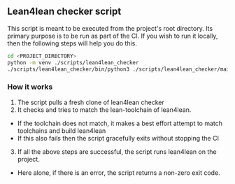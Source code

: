 ## Lean4lean checker script

This script is meant to be executed from the project's root directory. Its primary purpose is to
be run as part of the CI. If you wish to run it locally, then the following steps will help you do
this.

```bash
cd <PROJECT_DIRECTORY>
python -m venv ./scripts/lean4lean_checker
./scripts/lean4lean_checker/bin/python3 ./scripts/lean4lean_checker/main.py
```

### How it works
1. The script pulls a fresh clone of lean4lean checker
2. It checks and tries to match the lean-toolchain of lean4lean.
  - If the toolchain does not match, it makes a best effort attempt to match toolchains and build
    lean4lean
  - If this also fails then the script gracefully exits without stopping the CI
3. If all the above steps are successful, the script runs lean4lean on the project.
  - Here alone, if there is an error, the script returns a non-zero exit code.
